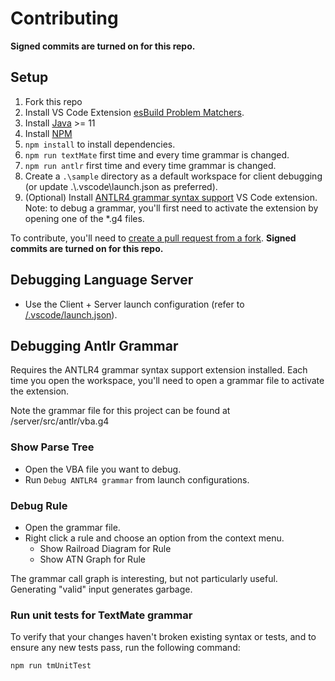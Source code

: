 # Contributing
**Signed commits are turned on for this repo.**

## Setup

1. Fork this repo
1. Install VS Code Extension [esBuild Problem Matchers](https://marketplace.visualstudio.com/items?itemName=connor4312.esbuild-problem-matchers).
2. Install [Java](https://www.oracle.com/au/java/technologies/downloads/) >= 11
3. Install [NPM](https://github.com/coreybutler/nvm-windows)
4. `npm install` to install dependencies.
5. `npm run textMate` first time and every time grammar is changed.
6. `npm run antlr` first time and every time grammar is changed.
7. Create a `.\sample` directory as a default workspace for client debugging (or update .\\.vscode\\launch.json as preferred).
7. (Optional) Install [ANTLR4 grammar syntax support](https://marketplace.visualstudio.com/items?itemName=mike-lischke.vscode-antlr4) VS Code extension.
    Note: to debug a grammar, you'll first need to activate the extension by opening one of the *.g4 files.

To contribute, you'll need to [create a pull request from a fork](https://docs.github.com/en/pull-requests/collaborating-with-pull-requests/proposing-changes-to-your-work-with-pull-requests/creating-a-pull-request-from-a-fork).
**Signed commits are turned on for this repo.**

## Debugging Language Server

* Use the Client + Server launch configuration (refer to [/.vscode/launch.json](./.vscode/launch.json)).

## Debugging Antlr Grammar

Requires the  ANTLR4 grammar syntax support extension installed. Each time you open the workspace, you'll need to open a grammar file to activate the extension.

Note the grammar file for this project can be found at /server/src/antlr/vba.g4

### Show Parse Tree

* Open the VBA file you want to debug.
* Run `Debug ANTLR4 grammar` from launch configurations.

### Debug Rule

* Open the grammar file.
* Right click a rule and choose an option from the context menu.
  * Show Railroad Diagram for Rule
  * Show ATN Graph for Rule

The grammar call graph is interesting, but not particularly useful. Generating "valid" input generates garbage.

### Run unit tests for TextMate grammar

To verify that your changes haven't broken existing syntax or tests, and to ensure any new tests pass, run the following command:

```
npm run tmUnitTest
```